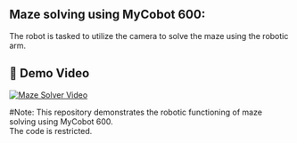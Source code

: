 ## Maze solving using MyCobot 600:
The robot is tasked to utilize the camera to solve the maze using the robotic arm.

## 🎥 Demo Video

[![Maze Solver Video](https://img.icons8.com/fluency/96/maze.png)](./Mazesolver/Video/final_output.mp4)


#Note: This repository demonstrates the robotic functioning of maze solving using MyCobot 600.  
The code is restricted.
